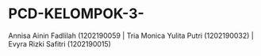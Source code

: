 # PCD-KELOMPOK-3-
Annisa Ainin Fadlilah (1202190059 | Tria Monica Yulita Putri (1202190032) | Evyra Rizki Safitri (1202190015)
